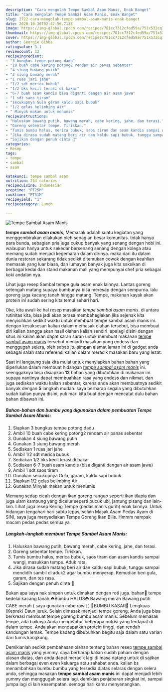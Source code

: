 ```yaml
---
description: "Cara mengolah Tempe Sambal Asam Manis, Enak Banget"
title: "Cara mengolah Tempe Sambal Asam Manis, Enak Banget"
slug: 2722-cara-mengolah-tempe-sambal-asam-manis-enak-banget
date: 2020-10-30T02:47:56.713Z
image: https://img-global.cpcdn.com/recipes/781cc7312cfed59a/751x532cq70/tempe-sambal-asam-manis-foto-resep-utama.jpg
thumbnail: https://img-global.cpcdn.com/recipes/781cc7312cfed59a/751x532cq70/tempe-sambal-asam-manis-foto-resep-utama.jpg
cover: https://img-global.cpcdn.com/recipes/781cc7312cfed59a/751x532cq70/tempe-sambal-asam-manis-foto-resep-utama.jpg
author: Georgie Gibbs
ratingvalue: 3.1
reviewcount: 12
recipeingredient:
- "3 bungkus tempe potong dadu"
- "10 buah cabe kering potong2 rendam air panas sebentar"
- "4 siung bawang putih"
- "3 siung bawang merah"
- "1 ruas jari jahe"
- "1/2 sdt merica bubuk"
- "1/2 bks kecil terasi di bakar"
- "6-7 buah asam kandis bisa diganti dengan air asam jawa"
- "1 sdt saos tiram"
- "secukupnya Gula garam kaldu sapi bubuk"
- "1/2 gelas belimbing Air"
- " Minyak makan untuk menumis"
recipeinstructions:
- "Haluskan bawang putih, bawang merah, cabe kering, jahe, dan terasi."
- "Goreng sebentar tempe. Tiriskan."
- "Tumis bumbu halus, merica bubuk, saos tiram dan asam kandis sampai wangi, masukkan tempe. Aduk rata."
- "Jika dirasa sudah matang beri air dan kaldu sapi bubuk, tunggu sampai mendidih sambil di aduk2 agar bumbu menyerap. Kemudian beri gula, garam, dan tes rasa."
- "Sajikan dengan penuh cinta 🥰"
categories:
- Resep
tags:
- tempe
- sambal
- asam

katakunci: tempe sambal asam 
nutrition: 254 calories
recipecuisine: Indonesian
preptime: "PT25M"
cooktime: "PT51M"
recipeyield: "1"
recipecategory: Lunch

---
```



![Tempe Sambal Asam Manis](https://img-global.cpcdn.com/recipes/781cc7312cfed59a/751x532cq70/tempe-sambal-asam-manis-foto-resep-utama.jpg)

<b><i>tempe sambal asam manis</i></b>, Memasak adalah suatu kegiatan yang menggembirakan dilakukan oleh sebagian besar komunitas. tidak hanya para bunda, sebagian pria juga cukup banyak yang senang dengan hobi ini. walaupun hanya untuk sekedar bersenang senang dengan kolega atau memang sudah menjadi kegemaran dalam dirinya. maka dari itu dalam dunia restoran sekarang tidak sedikit ditemukan cowok dengan keahlian memasak yang luar biasa, dan lumayan banyak juga kita saksikan di berbagai kedai dan stand makanan mall yang mempunyai chef pria sebagai koki andalan nya.

Lihat juga resep Sambal tempe gula asam enak lainnya. Lantas goreng setengah matang supaya bumbunya bisa meresap dengan sempurna. lalu goreng juga kacang tanah hingga matang. Tempe, makanan kayak akan protein ini sudah sering kita temui sehari hari.

Oke, kita awali ke hal resep masakan <i>tempe sambal asam manis</i>. di antara rutinitas kita, bisa jadi akan terasa membahagiakan jika sejenak kita menyisihkan sedikit waktu untuk membuat tempe sambal asam manis ini. dengan kesuksesan kalian dalam memasak olahan tersebut, bisa membuat diri kalian bangga akan hasil olahan kalian sendiri. apalagi disini dengan situs ini kalian akan dapat saran saran untuk membuat makanan <u>tempe sambal asam manis</u> tersebut menjadi masakan yang endess dan menggugah selera, oleh sebab itu simpan alamat laman ini di gadget anda sebagai salah satu referensi kalian dalam meracik masakan baru yang lezat.


Saat ini langsung saja kita mulai untuk menyiapkan bahan bahan yang diperlukan dalam membuat hidangan <u><i>tempe sambal asam manis</i></u> ini. seenggaknya bisa disiapkan <b>12</b> bahan yang dibutuhkan di makanan ini. supaya nantinya dapat membuahkan rasa yang endess dan nikmat. dan juga sediakan waktu kalian sebentar, karena anda akan membuatnya sedikit banyak dengan <b>5</b> langkah mudah. saya berharap segala yang dibutuhkan sudah kalian punya disini, yuk mari kita buat dengan mencatat dulu bahan bahan dibawah ini.

<!--inarticleads1-->

##### Bahan-bahan dan bumbu yang digunakan dalam pembuatan Tempe Sambal Asam Manis:

1. Siapkan 3 bungkus tempe potong dadu
1. Ambil 10 buah cabe kering potong2 rendam air panas sebentar
1. Gunakan 4 siung bawang putih
1. Gunakan 3 siung bawang merah
1. Sediakan 1 ruas jari jahe
1. Ambil 1/2 sdt merica bubuk
1. Sediakan 1/2 bks kecil terasi di bakar
1. Sediakan 6-7 buah asam kandis (bisa diganti dengan air asam jawa)
1. Ambil 1 sdt saos tiram
1. Gunakan secukupnya Gula, garam, kaldu sapi bubuk
1. Siapkan 1/2 gelas belimbing Air
1. Gunakan  Minyak makan untuk menumis


Memang sedap cicah dengan ikan goreng rangup seperti ikan tilapia dan juga ulam kampung yang dicelur seperti pucuk ubi, jantung pisang dan lain-lain. Lihat juga resep Kering Tempe (pedas manis gurih) enak lainnya. Untuk hidangan tengahari hari sabtu lepas, selain Masak Asam Pedas Ayam di SINI, saya juga menyediakan Tempe Goreng Ikan Bilis. Hmmm nampak macam pedas pedas semua ya. 

<!--inarticleads2-->

##### Langkah-langkah membuat Tempe Sambal Asam Manis:

1. Haluskan bawang putih, bawang merah, cabe kering, jahe, dan terasi.
1. Goreng sebentar tempe. Tiriskan.
1. Tumis bumbu halus, merica bubuk, saos tiram dan asam kandis sampai wangi, masukkan tempe. Aduk rata.
1. Jika dirasa sudah matang beri air dan kaldu sapi bubuk, tunggu sampai mendidih sambil di aduk2 agar bumbu menyerap. Kemudian beri gula, garam, dan tes rasa.
1. Sajikan dengan penuh cinta 🥰


Bukan apa saya nak simpan untuk dimakan dengan roti juga. bahan🍁 tempe kedelai kacang tanah ☘️Bumbu HALUS☘️ Bawang merah Bawang putih CABE merah ( saya gunakan cabe rawit ) 🍁BUMBU KASAR🍁 Lengkuas (Keprek) Daun jeruk. Selain dimasak menjadi tempe goreng, Anda juga bisa berkreasi membuat tempe goreng bumbu asam manis. Sebelum memasak tempe, ada baiknya Anda mengetahui beberapa nutrisi yang terdapat di dalam tempe. Anda akan mendapatkan protein tinggi, dan rendah kandungan lemak. Tempe kadang dibubuhkan begitu saja dalam satu varian dari tumis kangkung. 

Demikianlah sedikit pembahasan olahan tentang bahan resep <u>tempe sambal asam manis</u> yang yummy. saya berharap kalian sudah paham dengan ulasan diatas, dan anda dapat meracik lagi di masa datang untuk di sajikan dalam berbagai even even keluarga atau sahabat anda. kalian bs menambahkan bumbu bumbu yang tersedia diatas selaras dengan selera anda, sehingga masakan <b>tempe sambal asam manis</b> ini dapat menjadi lebih yummy dan menggugah selera lagi. demikian penjabaran singkat ini, sampai jumpa lagi di lain kesempatan. semoga hari kamu menyenangkan.
